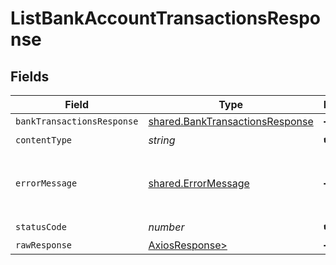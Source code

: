 # ListBankAccountTransactionsResponse


## Fields

| Field                                                                              | Type                                                                               | Required                                                                           | Description                                                                        |
| ---------------------------------------------------------------------------------- | ---------------------------------------------------------------------------------- | ---------------------------------------------------------------------------------- | ---------------------------------------------------------------------------------- |
| `bankTransactionsResponse`                                                         | [shared.BankTransactionsResponse](../../models/shared/banktransactionsresponse.md) | :heavy_minus_sign:                                                                 | Success                                                                            |
| `contentType`                                                                      | *string*                                                                           | :heavy_check_mark:                                                                 | N/A                                                                                |
| `errorMessage`                                                                     | [shared.ErrorMessage](../../models/shared/errormessage.md)                         | :heavy_minus_sign:                                                                 | Your `query` parameter was not correctly formed                                    |
| `statusCode`                                                                       | *number*                                                                           | :heavy_check_mark:                                                                 | N/A                                                                                |
| `rawResponse`                                                                      | [AxiosResponse>](https://axios-http.com/docs/res_schema)                           | :heavy_minus_sign:                                                                 | N/A                                                                                |